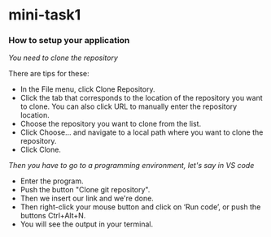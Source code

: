 # mini-task1

### How to setup your application

_You need to clone the repository_

There are tips for these:
- In the File menu, click Clone Repository.
- Click the tab that corresponds to the location of the repository you want to clone. You can also click URL to manually enter the repository location.
- Choose the repository you want to clone from the list.
- Click Choose... and navigate to a local path where you want to clone the repository.
- Click Clone.

_Then you have to go to a programming environment, let's say in VS code_

- Enter the program.
- Push the button "Clone git repository".
- Then we insert our link and we're done.
- Then right-click your mouse button and click on ‘Run code’, or push the buttons Ctrl+Alt+N.
- You will see the output in your terminal.
